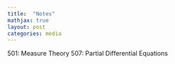 ```yaml
---
title:  "Notes"
mathjax: true
layout: post
categories: media
---
```


501: Measure Theory
507: Partial Differential Equations
